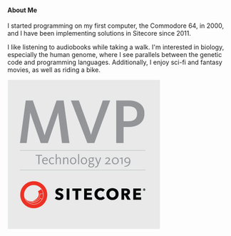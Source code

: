 #### About Me

I started programming on my first computer, the Commodore 64, in 2000, and I have been implementing solutions in Sitecore since 2011.

I like listening to audiobooks while taking a walk. I'm interested in biology, especially the human genome, where I see parallels between the genetic code and programming languages. Additionally, I enjoy sci-fi and fantasy movies, as well as riding a bike.

![Sitecore MVP Technology 2019 logo](/assets/images/Sitecore_MVP_Technology_2019.jpg)